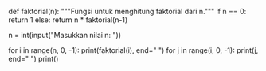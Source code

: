 def faktorial(n):
    """Fungsi untuk menghitung faktorial dari n."""
    if n == 0:
        return 1
    else:
        return n * faktorial(n-1)

n = int(input("Masukkan nilai n: "))

for i in range(n, 0, -1):
    print(faktorial(i), end=" ")
    for j in range(i, 0, -1):
        print(j, end=" ")
    print()
